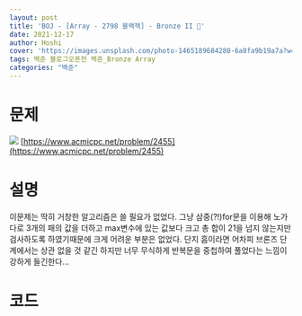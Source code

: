 ```yaml
---
layout: post
title: 'BOJ - [Array - 2798 블랙잭] - Bronze II 🥉'
date: 2021-12-17
author: Hoshi
cover: 'https://images.unsplash.com/photo-1465189684280-6a8fa9b19a7a?w=1600&q=900'
tags: 백준 블로그오픈전 백준_Bronze Array
categories: "백준"
---
```

# 문제
![]({{site.url}}/assets/img/posts_img/2455.png)
[https://www.acmicpc.net/problem/2455](https://www.acmicpc.net/problem/2455)

# 설명
이문제는 딱히 거창한 알고리즘은 쓸 필요가 없었다. 그냥 삼중(?!)for문을 이용해 노가다로 3개의 패의 값을 더하고 max변수에 있는 값보다 크고 총 합이 21을 넘지 않는지만 검사하도록 하였기때문에 크게 어려운 부분은 없었다. 단지 흠이라면 어차피 브론즈 단계에서는 상관 없을 것 같긴 하지만 너무 무식하게 반복문을 중첩하여 풀었다는 느낌이 강하게 들긴한다...

# 코드

```c

```
